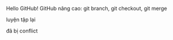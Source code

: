 ﻿Hello GitHub!
GitHub nâng cao: git branch, git checkout, git merge

luyện tập lại

đã bị conflict 
